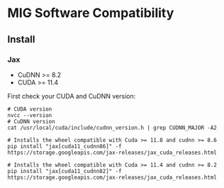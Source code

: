 # MIG Software Compatibility

## Install

### Jax
- CuDNN >= 8.2
- CUDA >= 11.4

First check your CUDA and CuDNN version:
```shell
# CUDA version
nvcc --version
# CuDNN version
cat /usr/local/cuda/include/cudnn_version.h | grep CUDNN_MAJOR -A2
```

```shell
# Installs the wheel compatible with Cuda >= 11.8 and cudnn >= 8.6
pip install "jax[cuda11_cudnn86]" -f https://storage.googleapis.com/jax-releases/jax_cuda_releases.html

# Installs the wheel compatible with Cuda >= 11.4 and cudnn >= 8.2
pip install "jax[cuda11_cudnn82]" -f https://storage.googleapis.com/jax-releases/jax_cuda_releases.html
```
